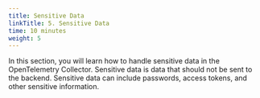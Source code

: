 ```yaml
---
title: Sensitive Data
linkTitle: 5. Sensitive Data
time: 10 minutes
weight: 5
---
```


In this section, you will learn how to handle sensitive data in the OpenTelemetry Collector. Sensitive data is data that should not be sent to the backend. Sensitive data can include passwords, access tokens, and other sensitive information.